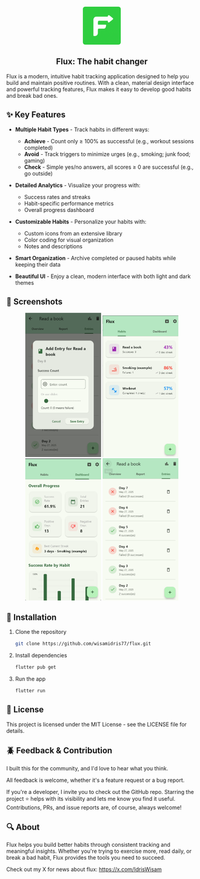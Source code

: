 <p align="center">
  <img src="icons/icon.png" width="100" style="border-radius:6px;" />
</p>

<h2 align="center">Flux: The habit changer</h2>

Flux is a modern, intuitive habit tracking application designed to help you build and maintain positive routines. With a clean, material design interface and powerful tracking features, Flux makes it easy to develop good habits and break bad ones.

## ✨ Key Features

- **Multiple Habit Types** - Track habits in different ways:
  - **Achieve** - Count only ≥ 100% as successful (e.g., workout sessions completed)
  - **Avoid** - Track triggers to minimize urges (e.g., smoking; junk food; gaming)
  - **Check** - Simple yes/no answers, all scores ≥ 0 are successful (e.g., go outside)

- **Detailed Analytics** - Visualize your progress with:
  - Success rates and streaks
  - Habit-specific performance metrics
  - Overall progress dashboard

- **Customizable Habits** - Personalize your habits with:
  - Custom icons from an extensive library
  - Color coding for visual organization
  - Notes and descriptions

- **Smart Organization** - Archive completed or paused habits while keeping their data

- **Beautiful UI** - Enjoy a clean, modern interface with both light and dark themes


## 📱 Screenshots

<div align="center">
  <img src="screenshots/screenshot (1).png" width="200" alt="Home Screen">
  <img src="screenshots/screenshot (2).png" width="200" alt="Habit Details">
  <img src="screenshots/screenshot (3).png" width="200" alt="Statistics">
  <img src="screenshots/screenshot (4).png" width="200" alt="Add Habit">
</div>

## 🚀 Installation

1. Clone the repository
   ```bash
   git clone https://github.com/wisamidris77/flux.git
   ```

2. Install dependencies
   ```bash
   flutter pub get
   ```

3. Run the app
   ```bash
   flutter run
   ```

## 📝 License

This project is licensed under the MIT License - see the LICENSE file for details.

## 🪲 Feedback & Contribution
I built this for the community, and I'd love to hear what you think.

All feedback is welcome, whether it's a feature request or a bug report.

If you're a developer, I invite you to check out the GitHub repo. Starring the project ⭐ helps with its visibility and lets me know you find it useful. Contributions, PRs, and issue reports are, of course, always welcome!

## 🔍 About

Flux helps you build better habits through consistent tracking and meaningful insights. Whether you're trying to exercise more, read daily, or break a bad habit, Flux provides the tools you need to succeed.

Check out my X for news about flux: https://x.com/IdrisWisam
